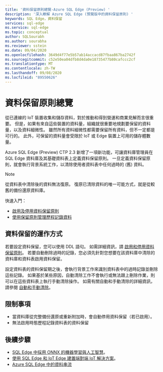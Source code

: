 ```yaml
---
title: '資料保留原則總覽-Azure SQL Edge (Preview) '
description: '深入瞭解 Azure SQL Edge (預覽版中的資料保留原則) '
keywords: SQL Edge，資料保留
services: sql-edge
ms.service: sql-edge
ms.topic: conceptual
author: SQLSourabh
ms.author: sourabha
ms.reviewer: sstein
ms.date: 09/04/2020
ms.openlocfilehash: 3649d4f77e5b57ab14accacd87fbaa867ba2742f
ms.sourcegitcommit: c52e50ea04dfb8d4da0e18735477b80cafccc2cf
ms.translationtype: MT
ms.contentlocale: zh-TW
ms.lasthandoff: 09/08/2020
ms.locfileid: "89550626"
---
```

# <a name="data-retention-policy-overview"></a>資料保留原則總覽

從已連線的 IoT 裝置收集和儲存資料，對於推動和得到營運和商業見解而言很重要。 但是，如果有來自這些裝置的資料量，組織就很重要地規劃要保留的資料量，以及資料細微性。 雖然所有資料細微性都需要保留所有資料，但不一定都是可行的。 此外，可保留的資料量會受限於 IoT 或 Edge 裝置上可用的儲存體數量。 

Azure SQL Edge (Preview) CTP 2.3 新增了一項新功能，可讓資料庫管理員在 SQL Edge 資料庫及其基礎資料表上定義資料保留原則。 一旦定義資料保留原則，就會執行背景系統工作，以清除使用者資料表中任何過時的 (舊) 資料。 

> [!Note]
> 從資料表中清除後的資料無法復原。 復原已清除資料的唯一可能方式，就是從較舊的備份還原資料庫。

快速入門：

- [啟用及停用資料保留原則](data-retention-enable-disable.md)
- [使用保留原則管理歷程記錄資料](data-retention-cleanup.md)

## <a name="how-data-retention-works"></a>資料保留的運作方式

若要設定資料保留，您可以使用 DDL 語句。 如需詳細資訊，請 [啟用和停用資料保留原則](data-retention-enable-disable.md)。 若要自動刪除過時的記錄，您必須先針對您想要在該資料庫中清除的資料庫和資料表啟用資料保留。 

設定資料表的資料保留期之後，會執行背景工作來識別資料表中的過時記錄並刪除這些記錄。 如果基於某些原因，自動清除工作不會執行或無法跟上刪除作業，則可以在這些資料表上執行手動清除操作。 如需有關自動和手動清除的詳細資訊，請參閱 [自動和手動清除](data-retention-cleanup.md)。

## <a name="limitations-and-restrictions"></a>限制事項

- 當資料庫從完整備份還原或重新附加時，會自動停用資料保留（若已啟用）。 
- 無法啟用時態歷程記錄資料表的資料保留

## <a name="next-steps"></a>後續步驟

- [SQL Edge 中採用 ONNX 的機器學習與人工智慧](onnx-overview.md)。
- [使用 SQL Edge 和 IoT Edge 建置端對端 IoT 解決方案](tutorial-deploy-azure-resources.md)。
- [Azure SQL Edge 中的資料串流](stream-data.md)
